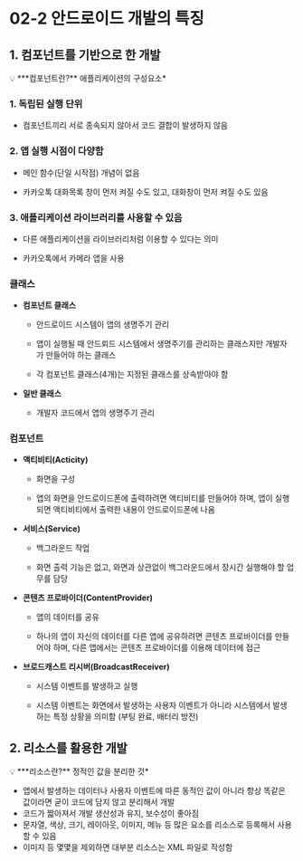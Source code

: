# 02-2 안드로이드 개발의 특징

## 1. 컴포넌트를 기반으로 한 개발

<aside>
💡 ***컴포넌트란?** 애플리케이션의 구성요소*

</aside>

### 1. 독립된 실행 단위

- 컴포넌트끼리 서로 종속되지 않아서 코드 결합이 발생하지 않음

### 2. 앱 실행 시점이 다양함

- 메인 함수(단일 시작점) 개념이 없음

- 카카오톡 대화목록 창이 먼저 켜질 수도 있고, 대화창이 먼저 켜질 수도 있음

### 3. 애플리케이션 라이브러리를 사용할 수 있음

- 다른 애플리케이션을 라이브러리처럼 이용할 수 있다는 의미

- 카카오톡에서 카메라 앱을 사용

### 클래스

- **컴포넌트 클래스**
    
    - 안드로이드 시스템이 앱의 생명주기 관리
    
    - 앱이 실행될 때 안드뢰드 시스템에서 생명주기를 관리하는 클래스지만 개발자가 만들어야 하는 클래스
    
    - 각 컴포넌트 클래스(4개)는 지정된 클래스를 상속받아야 함
    
- **일반 클래스**
    
    - 개발자 코드에서 앱의 생명주기 관리
    

### 컴포넌트

- **액티비티(Acticity)**
    
    - 화면을 구성
    
    - 앱의 화면을 안드로이드폰에 출력하려면 액티비티를 만들어야 하며, 앱이 실행되면 액티비티에서 출력한 내용이 안드로이드폰에 나옴
    
- **서비스(Service)**
    
    - 백그라운드 작업
    
    - 화면 출력 기능은 없고, 와면과 상관없이 백그라운드에서 장시간 실행해야 할 업무를 담당
    
- **콘텐츠 프로바이더(ContentProvider)**
    
    - 앱의 데이터를 공유
    
    - 하나의 앱이 자신의 데이터를 다른 앱에 공유하려면 콘텐츠 프로바이더를 만들어야 하며, 다른 앱에서는 콘텐츠 프로바이더를 이용해 데이터에 접근
    
- **브로드캐스트 리시버(BroadcastReceiver)**
    
    - 시스템 이벤트를 발생하고 실행
    
    - 시스템 이벤트는 화면에서 발생하는 사용자 이벤트가 아니라 시스템에서 발생하는 특정 상황을 의미함 (부팅 완료, 배터리 방전)
    

## 2. 리소스를 활용한 개발

<aside>
💡 ***리소스란?** 정적인 값을 분리한 것*

</aside>

- 앱에서 발생하는 데이터나 사용자 이벤트에 따른 동적인 값이 아니라 항상 똑같은 값이라면 굳이 코드에 담지 않고 분리해서 개발
- 코드가 짧아져서 개발 생산성과 유지, 보수성이 좋아짐
- 문자열, 색상, 크기, 레이아웃, 이미지, 메뉴 등 많은 요소를 리소스로 등록해서 사용할 수 있음
- 이미지 등 몇몇을 제외하면 대부분 리소스는 XML 파일로 작성함